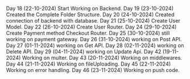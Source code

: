 Day 18 (22-10-2024) Start Working on Backend.
Day 19 (23-10-2024) Created the Complete Folder Structure.
Day 20 (24-10-2024) Created connection of backend with database.
Day 21 (25-10-2024) Create User Model.
Day 22 (26-10-2024) Create User Router.
Day 24 (29-10-2024) Create Payment method Checkout Router.
Day 25 (30-10-2024) still working on payment gateway.
Day 26 (31-10-2024) working on Post API.
Day 27 (01-11-2024) working on Get API.
Day 28 (02-11-2024) working on Delete API.
Day 29 (04-11-2024) working on Update Api.
Day 42 (19-11-2024) Working on multer.
Day 43 (20-11-2024) Working on middlewares.
Day 44 (21-11-2024) Working on fileUploading.
Day 45 (22-11-2024) Working on error handling.
Day 46 (23-11-2024) Working on push code.
